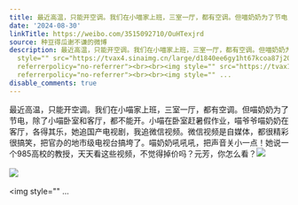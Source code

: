 ```yaml
---
title: 最近高温，只能开空调。我们在小喵家上班，三室一厅，都有空调。但喵奶奶为了节电，除了小喵卧室和客厅，都不能开。小喵在卧室赶暑假作业，喵爷爷喵奶奶在客厅，...
date: '2024-08-30'
linkTitle: https://weibo.com/3515092710/OuHTexjrd
source: 种豆得瓜谢不谦的微博
description: 最近高温，只能开空调。我们在小喵家上班，三室一厅，都有空调。但喵奶奶为了节电，除了小喵卧室和客厅，都不能开。小喵在卧室赶暑假作业，喵爷爷喵奶奶在客厅，各得其乐，她追国产电视剧，我追微信视频。微信视频是自媒体，都很精彩很搞笑，把官办的地市级电视台搞垮了。喵奶奶吼吼吼，把声音关小一点！她说一个985高校的教授，天天看这些视频，不觉得掉价吗？元芳，你怎么看？<img
  style="" src="https://tvax4.sinaimg.cn/large/d1840ee6gy1ht67kcoa87j20xw230k3l.jpg"
  referrerpolicy="no-referrer"><br><br><img style="" src="https://tvax1.sinaimg.cn/large/d1840ee6gy1ht67wfq7joj20xw230dqv.jpg"
  referrerpolicy="no-referrer"><br><br><img style="" ...
disable_comments: true
---
```

最近高温，只能开空调。我们在小喵家上班，三室一厅，都有空调。但喵奶奶为了节电，除了小喵卧室和客厅，都不能开。小喵在卧室赶暑假作业，喵爷爷喵奶奶在客厅，各得其乐，她追国产电视剧，我追微信视频。微信视频是自媒体，都很精彩很搞笑，把官办的地市级电视台搞垮了。喵奶奶吼吼吼，把声音关小一点！她说一个985高校的教授，天天看这些视频，不觉得掉价吗？元芳，你怎么看？<img style="" src="https://tvax4.sinaimg.cn/large/d1840ee6gy1ht67kcoa87j20xw230k3l.jpg" referrerpolicy="no-referrer"><br><br><img style="" src="https://tvax1.sinaimg.cn/large/d1840ee6gy1ht67wfq7joj20xw230dqv.jpg" referrerpolicy="no-referrer"><br><br><img style="" ...